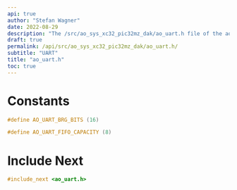 ```yaml
---
api: true
author: "Stefan Wagner"
date: 2022-08-29
description: "The /src/ao_sys_xc32_pic32mz_dak/ao_uart.h file of the ao real-time operating system."
draft: true
permalink: /api/src/ao_sys_xc32_pic32mz_dak/ao_uart.h/
subtitle: "UART"
title: "ao_uart.h"
toc: true
---
```


# Constants

```c
#define AO_UART_BRG_BITS (16)
```

```c
#define AO_UART_FIFO_CAPACITY (8)
```

# Include Next

```c
#include_next <ao_uart.h>
```
